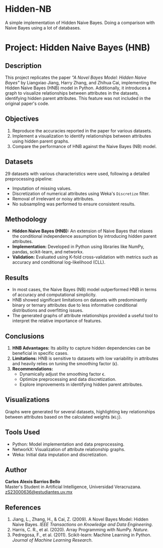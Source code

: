 # Hidden-NB
A simple implementation of Hidden Naive Bayes. Doing a comparison with Naive Bayes using a lot of databases.


# Project: Hidden Naive Bayes (HNB)

## Description
This project replicates the paper *"A Novel Bayes Model: Hidden Naive Bayes"* by Liangxiao Jiang, Harry Zhang, and Zhihua Cai, implementing the Hidden Naive Bayes (HNB) model in Python. Additionally, it introduces a graph to visualize relationships between attributes in the datasets, identifying hidden parent attributes. This feature was not included in the original paper's code.

## Objectives
1. Reproduce the accuracies reported in the paper for various datasets.
2. Implement a visualization to identify relationships between attributes using hidden parent graphs.
3. Compare the performance of HNB against the Naive Bayes (NB) model.

## Datasets
29 datasets with various characteristics were used, following a detailed preprocessing pipeline:
- Imputation of missing values.
- Discretization of numerical attributes using Weka's `Discretize` filter.
- Removal of irrelevant or noisy attributes.
- No subsampling was performed to ensure consistent results.

## Methodology
- **Hidden Naive Bayes (HNB):** An extension of Naive Bayes that relaxes the conditional independence assumption by introducing hidden parent attributes.
- **Implementation:** Developed in Python using libraries like NumPy, pandas, scikit-learn, and networkx.
- **Validation:** Evaluated using K-fold cross-validation with metrics such as accuracy and conditional log-likelihood (CLL).

## Results
- In most cases, the Naive Bayes (NB) model outperformed HNB in terms of accuracy and computational simplicity.
- HNB showed significant limitations on datasets with predominantly binary or ternary attributes due to less informative conditional distributions and overfitting issues.
- The generated graphs of attribute relationships provided a useful tool to interpret the relative importance of features.

## Conclusions
1. **HNB Advantages:** Its ability to capture hidden dependencies can be beneficial in specific cases.
2. **Limitations:** HNB is sensitive to datasets with low variability in attributes and heavily relies on tuning the smoothing factor (ϵ).
3. **Recommendations:** 
   - Dynamically adjust the smoothing factor ϵ.
   - Optimize preprocessing and data discretization.
   - Explore improvements in identifying hidden parent attributes.

## Visualizations
Graphs were generated for several datasets, highlighting key relationships between attributes based on the calculated weights (`Wij`).

## Tools Used
- Python: Model implementation and data preprocessing.
- NetworkX: Visualization of attribute relationship graphs.
- Weka: Initial data imputation and discretization.

## Author
**Carlos Alexis Barrios Bello**  
Master's Student in Artificial Intelligence, Universidad Veracruzana.  
zS23000636@estudiantes.uv.mx

## References
1. Jiang, L., Zhang, H., & Cai, Z. (2009). A Novel Bayes Model: Hidden Naive Bayes. *IEEE Transactions on Knowledge and Data Engineering*.
2. Harris, C. R., et al. (2020). Array Programming with NumPy. *Nature*.
3. Pedregosa, F., et al. (2011). Scikit-learn: Machine Learning in Python. *Journal of Machine Learning Research*.
